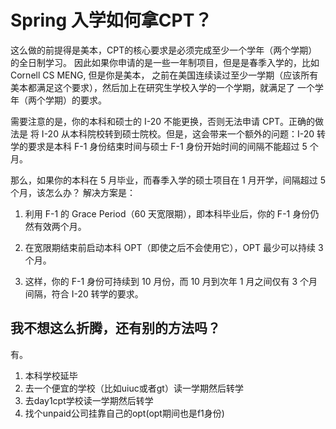# Spring 入学如何拿CPT？

这么做的前提得是美本，CPT的核心要求是必须完成至少一个学年（两个学期）的全日制学习。
因此如果你申请的是一些一年制项目，但是是春季入学的，比如Cornell CS MENG, 但是你是美本，
之前在美国连续读过至少一学期（应该所有美本都满足这个要求），然后加上在研究生学校入学的一个学期，就满足了
一个学年（两个学期）的要求。

需要注意的是，你的本科和硕士的 I-20 不能更换，否则无法申请 CPT。正确的做法是 将 I-20 从本科院校转到硕士院校。但是，这会带来一个额外的问题：I-20 转学的要求是本科 F-1 身份结束时间与硕士 F-1 身份开始时间的间隔不能超过 5 个月。

那么，如果你的本科在 5 月毕业，而春季入学的硕士项目在 1 月开学，间隔超过 5 个月，该怎么办？
解决方案是：

1. 利用 F-1 的 Grace Period（60 天宽限期），即本科毕业后，你的 F-1 身份仍然有效两个月。

2. 在宽限期结束前启动本科 OPT（即使之后不会使用它），OPT 最少可以持续 3 个月。

3. 这样，你的 F-1 身份可持续到 10 月份，而 10 月到次年 1 月之间仅有 3 个月间隔，符合 I-20 转学的要求。


## 我不想这么折腾，还有别的方法吗？
有。
1. 本科学校延毕
2. 去一个便宜的学校（比如uiuc或者gt）读一学期然后转学
3. 去day1cpt学校读一学期然后转学
4. 找个unpaid公司挂靠自己的opt(opt期间也是f1身份)
